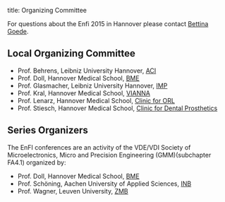 title: Organizing Committee


For questions about the Enfi 2015 in Hannover please contact [Bettina Goede](contact.md).

Local Organizing Committee
---
* Prof. Behrens, Leibniz University Hannover, [ACI](http://www.acb.uni-hannover.de/316.html)
* Prof. Doll, Hannover Medical School, [BME](http://vianna.de/01_workgroups/doll.html)
* Prof. Glasmacher, Leibniz University Hannover, [IMP](http://www.imp.uni-hannover.de/imp.html)
* Prof. Kral, Hannover Medical School, [VIANNA](http://vianna.de/)
* Prof. Lenarz, Hannover Medical School, [Clinic for ORL](https://www.mh-hannover.de/18057.html)
* Prof. Stiesch, Hannover Medical School, [Clinic for Dental Prosthetics](http://www.mh-hannover.de/index.php?id=270&L=1)


Series Organizers
---

The EnFI conferences are an activity of the VDE/VDI Society of Microelectronics, Micro and Precision Engineering (GMM)(subchapter FA4.1) organized by:


* Prof. Doll, Hannover Medical School, [BME](http://vianna.de/01_workgroups/doll.html)
* Prof. Schöning, Aachen University of Applied Sciences, [INB](http://www.fh-aachen.de/forschung/inb/?no_cache=1)
* Prof. Wagner, Leuven University, [ZMB](http://fys.kuleuven.be/zmb)
